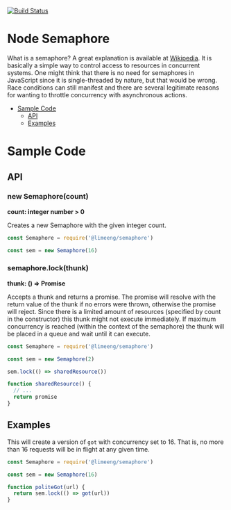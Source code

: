 [![Build Status](https://travis-ci.com/LimeEng/NodeSemaphore.svg?branch=master)](https://travis-ci.com/LimeEng/NodeSemaphore)

# Node Semaphore

What is a semaphore? A great explanation is available at [Wikipedia](https://en.wikipedia.org/wiki/Semaphore_(programming)).
It is basically a simple way to control access to resources in concurrent systems. One might think that there is no need for semaphores in JavaScript since it is single-threaded by nature, but that would be wrong. Race conditions can still manifest and there are several legitimate reasons for wanting to throttle concurrency with asynchronous actions.

- [Sample Code](#sample-code)
  - [API](#api)
  - [Examples](#examples)

# Sample Code

## API

### new Semaphore(count)
**count: integer number > 0**

Creates a new Semaphore with the given integer count.

```js
const Semaphore = require('@limeeng/semaphore')

const sem = new Semaphore(16)
```

### semaphore.lock(thunk)
**thunk: () => Promise**

Accepts a thunk and returns a promise. The promise will resolve with the return value of the thunk if no errors were thrown, otherwise the promise will reject. Since there is a limited amount of resources (specified by count in the constructor) this thunk might not execute immediately. If maximum concurrency is reached (within the context of the semaphore) the thunk will be placed in a queue and wait until it can execute.

```js
const Semaphore = require('@limeeng/semaphore')

const sem = new Semaphore(2)

sem.lock(() => sharedResource())

function sharedResource() {
  // ...
  return promise
}
```

## Examples

This will create a version of `got` with concurrency set to 16. That is, no more than 16 requests will be in flight at any given time.

```js
const Semaphore = require('@limeeng/semaphore')

const sem = new Semaphore(16)

function politeGot(url) {
  return sem.lock(() => got(url))
}
```
